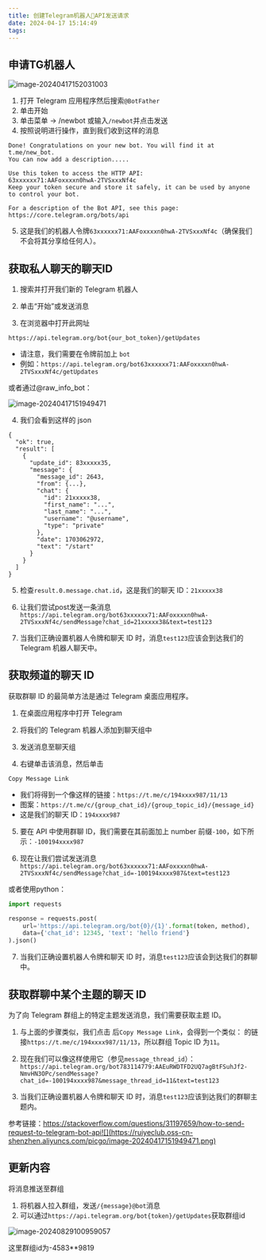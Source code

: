 ```yaml
---
title: 创建Telegram机器人🤖API发送请求
date: 2024-04-17 15:14:49
tags:
---
```

## 申请TG机器人

![image-20240417152031003](https://ruiyeclub.oss-cn-shenzhen.aliyuncs.com/picgo/image-20240417152031003.png)

1. 打开 Telegram 应用程序然后搜索`@BotFather`
2. 单击开始
3. 单击菜单 -> /newbot 或输入`/newbot`并点击发送
4. 按照说明进行操作，直到我们收到这样的消息

```
Done! Congratulations on your new bot. You will find it at t.me/new_bot.
You can now add a description.....

Use this token to access the HTTP API:
63xxxxxx71:AAFoxxxxn0hwA-2TVSxxxNf4c
Keep your token secure and store it safely, it can be used by anyone to control your bot.

For a description of the Bot API, see this page: https://core.telegram.org/bots/api
```

5. 这是我们的机器人令牌`63xxxxxx71:AAFoxxxxn0hwA-2TVSxxxNf4c`（确保我们不会将其分享给任何人）。



## 获取私人聊天的聊天ID

1. 搜索并打开我们新的 Telegram 机器人

2. 单击“开始”或发送消息

3. 在浏览器中打开此网址

```
https://api.telegram.org/bot{our_bot_token}/getUpdates
```

- 请注意，我们需要在令牌前加上 `bot`
- 例如：`https://api.telegram.org/bot63xxxxxx71:AAFoxxxxn0hwA-2TVSxxxNf4c/getUpdates`

或者通过@raw_info_bot：

![image-20240417151949471](https://ruiyeclub.oss-cn-shenzhen.aliyuncs.com/picgo/image-20240417151949471.png)

4. 我们会看到这样的 json

```
{
  "ok": true,
  "result": [
    {
      "update_id": 83xxxxx35,
      "message": {
        "message_id": 2643,
        "from": {...},
        "chat": {
          "id": 21xxxxx38,
          "first_name": "...",
          "last_name": "...",
          "username": "@username",
          "type": "private"
        },
        "date": 1703062972,
        "text": "/start"
      }
    }
  ]
}
```

5. 检查`result.0.message.chat.id`，这是我们的聊天 ID：`21xxxxx38`

6. 让我们尝试post发送一条消息`https://api.telegram.org/bot63xxxxxx71:AAFoxxxxn0hwA-2TVSxxxNf4c/sendMessage?chat_id=21xxxxx38&text=test123`

7. 当我们正确设置机器人令牌和聊天 ID 时，消息`test123`应该会到达我们的 Telegram 机器人聊天中。



## 获取频道的聊天 ID

获取群聊 ID 的最简单方法是通过 Telegram 桌面应用程序。

1. 在桌面应用程序中打开 Telegram

2. 将我们的 Telegram 机器人添加到聊天组中

3. 发送消息至聊天组

4. 右键单击该消息，然后单击

```
Copy Message Link
```

- 我们将得到一个像这样的链接：`https://t.me/c/194xxxx987/11/13`
- 图案：`https://t.me/c/{group_chat_id}/{group_topic_id}/{message_id}`
- 这是我们的聊天 ID：`194xxxx987`

5. 要在 API 中使用群聊 ID，我们需要在其前面加上 number 前缀`-100`，如下所示：`-100194xxxx987`

6. 现在让我们尝试发送消息`https://api.telegram.org/bot63xxxxxx71:AAFoxxxxn0hwA-2TVSxxxNf4c/sendMessage?chat_id=-100194xxxx987&text=test123`

或者使用python：

```python
import requests

response = requests.post(
    url='https://api.telegram.org/bot{0}/{1}'.format(token, method),
    data={'chat_id': 12345, 'text': 'hello friend'}
).json()
```

7. 当我们正确设置机器人令牌和聊天 ID 时，消息`test123`应该会到达我们的群聊中。



## 获取群聊中某个主题的聊天 ID

为了向 Telegram 群组上的特定主题发送消息，我们需要获取主题 ID。

1. 与上面的步骤类似，我们点击 后`Copy Message Link`，会得到一个类似： 的链接`https://t.me/c/194xxxx987/11/13`，所以群组 Topic ID 为`11`。

2. 现在我们可以像这样使用它（参见`message_thread_id`）：`https://api.telegram.org/bot783114779:AAEuRWDTFD2UQ7agBtFSuhJf2-NmvHN3OPc/sendMessage?chat_id=-100194xxxx987&message_thread_id=11&text=test123`

3. 当我们正确设置机器人令牌和聊天 ID 时，消息`test123`应该到达我们的群聊主题内。



参考链接：https://stackoverflow.com/questions/31197659/how-to-send-request-to-telegram-bot-api![](https://ruiyeclub.oss-cn-shenzhen.aliyuncs.com/picgo/image-20240417151949471.png)



## 更新内容

将消息推送至群组

1. 将机器人拉入群组，发送`/{message}@bot`消息
2. 可以通过`https://api.telegram.org/bot{token}/getUpdates`获取群组id

![image-20240829100959057](https://ruiyeclub.oss-cn-shenzhen.aliyuncs.com/picgo/image-20240829100959057.png)

这里群组id为-4583**9819